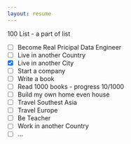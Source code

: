 ```yaml
---
layout: resume
---
```

100 List - a part of list
- [ ] Become Real Pricipal Data Engineer
- [ ] Live in another Country
- [x] Live in another City
- [ ] Start a company
- [ ] Write a book
- [ ] Read 1000 books - progress 10/1000
- [ ] Build my own home even house
- [ ] Travel Southest Asia
- [ ] Travel Europe
- [ ] Be Teacher
- [ ] Work in another Country
- [ ] ...
